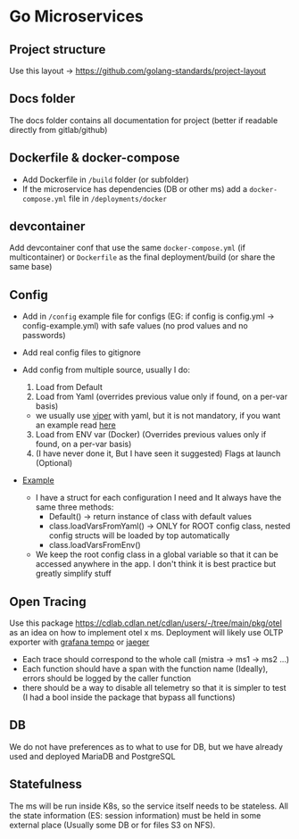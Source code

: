 # Go Microservices

## Project structure
Use this layout -> https://github.com/golang-standards/project-layout

## Docs folder
The docs folder contains all documentation for project (better if readable directly from gitlab/github)

## Dockerfile & docker-compose
- Add Dockerfile in `/build` folder (or subfolder)
- If the microservice has dependencies (DB or other ms) add a `docker-compose.yml` file in `/deployments/docker`

## devcontainer
Add devcontainer conf that use the same `docker-compose.yml` (if multicontainer) or `Dockerfile` as the final deployment/build (or share the same base)

## Config
- Add in `/config` example file for configs (EG: if config is config.yml -> config-example.yml) with safe values (no prod values and no passwords)
- Add real config files to gitignore
- Add config from multiple source, usually I do:
  1. Load from Default
  2. Load from Yaml (overrides previous value only if found, on a per-var basis)
    - we usually use [viper](https://github.com/spf13/viper) with yaml, but it is not mandatory, if you want an example read [here](https://cdlab.cdlan.net/cdlan/users/-/blob/main/internal/config/config.go#L36)
  3. Load from ENV var (Docker) (Overrides previous values only if found, on a per-var basis)
  4. (I have never done it, But I have seen it suggested) Flags at launch (Optional)

- [Example](https://cdlab.cdlan.net/cdlan/users/-/blob/main/internal/config/config.go)
  - I have a struct for each configuration I need and It always have the same three methods:
    - Default() -> return instance of class with default values
    - class.loadVarsFromYaml() -> ONLY for ROOT config class, nested config structs will be loaded by top automatically
    - class.loadVarsFromEnv()
  - We keep the root config class in a global variable so that it can be accessed anywhere in the app. I don't think it is best practice but greatly simplify stuff

## Open Tracing
Use this package https://cdlab.cdlan.net/cdlan/users/-/tree/main/pkg/otel as an idea on how to implement otel x ms. Deployment will likely use OLTP exporter with [grafana tempo](https://grafana.com/oss/tempo/) or [jaeger](https://www.jaegertracing.io/)
- Each trace should correspond to the whole call (mistra -> ms1 -> ms2 ...)
- Each function should have a span with the function name (Ideally), errors should be logged by the caller function
- there should be a way to disable all telemetry so that it is simpler to test (I had a bool inside the package that bypass all functions)

## DB
We do not have preferences as to what to use for DB, but we have already used and deployed MariaDB and PostgreSQL

## Statefulness
The ms will be run inside K8s, so the service itself needs to be stateless. All the state information (ES: session information) must be held in some external place (Usually some DB or for files S3 on NFS).